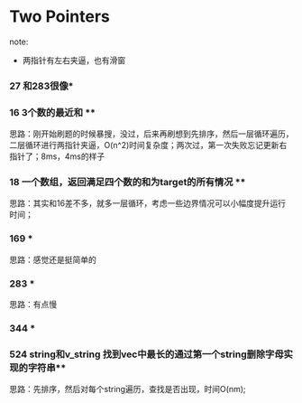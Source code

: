 # Two Pointers
note:
- 两指针有左右夹逼，也有滑窗

### 27 和283很像*
### 16 3个数的最近和 **
思路：刚开始刷题的时候暴搜，没过，后来再刷想到先排序，然后一层循环遍历，二层循环进行两指针夹逼，O(n^2)时间复杂度；两次过，第一次失败忘记更新右指针了；8ms，4ms的样子

### 18 一个数组，返回满足四个数的和为target的所有情况 ** 
思路：其实和16差不多，就多一层循环，考虑一些边界情况可以小幅度提升运行时间；

### 169 *
思路：感觉还是挺简单的

### 283 *
思路：有点慢

### 344 *

### 524 string和v_string 找到vec中最长的通过第一个string删除字母实现的字符串**
思路：先排序，然后对每个string遍历，查找是否出现，时间O(nm);
